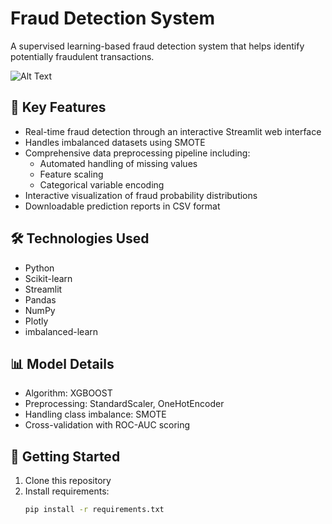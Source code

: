 # Fraud Detection System

A supervised learning-based fraud detection system that helps identify potentially fraudulent transactions.

![Alt Text](Untitled_design.gif)

## 🔑 Key Features
- Real-time fraud detection through an interactive Streamlit web interface
- Handles imbalanced datasets using SMOTE
- Comprehensive data preprocessing pipeline including:
  - Automated handling of missing values
  - Feature scaling
  - Categorical variable encoding
- Interactive visualization of fraud probability distributions
- Downloadable prediction reports in CSV format

## 🛠️ Technologies Used
- Python
- Scikit-learn
- Streamlit
- Pandas
- NumPy
- Plotly
- imbalanced-learn

## 📊 Model Details
- Algorithm: XGBOOST
- Preprocessing: StandardScaler, OneHotEncoder
- Handling class imbalance: SMOTE
- Cross-validation with ROC-AUC scoring

## 🚀 Getting Started
1. Clone this repository
2. Install requirements:
   ```bash
   pip install -r requirements.txt
